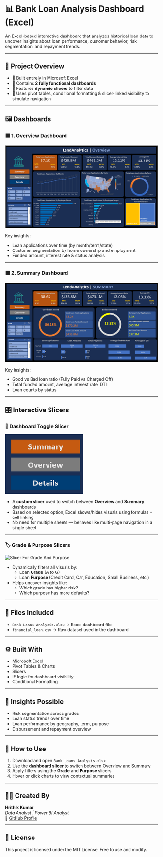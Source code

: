 # 📊 Bank Loan Analysis Dashboard (Excel)

An Excel-based interactive dashboard that analyzes historical loan data to uncover insights about loan performance, customer behavior, risk segmentation, and repayment trends.

---

## 📁 Project Overview

- 🔹 Built entirely in Microsoft Excel  
- 🔹 Contains **2 fully functional dashboards**  
- 🔹 Features **dynamic slicers** to filter data  
- 🔹 Uses pivot tables, conditional formatting & slicer-linked visibility to simulate navigation

---

## 🖼️ Dashboards

### 🟦 1. Overview Dashboard

![Overview Dashboard](Overview%20Dashboard.png)

Key insights:
- Loan applications over time (by month/term/state)
- Customer segmentation by home ownership and employment
- Funded amount, interest rate & status analysis

---

### 🟩 2. Summary Dashboard

![Summary Dashboard](Summary%20Dashboard.png)

Key insights:
- Good vs Bad loan ratio (Fully Paid vs Charged Off)
- Total funded amount, average interest rate, DTI
- Loan counts by status

---

## 🎛️ Interactive Slicers

### 🔄 Dashboard Toggle Slicer

![Dashboard Switch Slicer](Slicer%20To%20Change%20The%20Dashboards.png)

- A **custom slicer** used to switch between **Overview** and **Summary** dashboards  
- Based on selected option, Excel shows/hides visuals using formulas + cell linking  
- No need for multiple sheets — behaves like multi-page navigation in a single sheet

---

### 🏷️ Grade & Purpose Slicers

![Slicer For Grade And Purpose](Slicer%20For%20Grade%20And%20Purpose.png)

- Dynamically filters all visuals by:
  - Loan **Grade** (A to G)
  - Loan **Purpose** (Credit Card, Car, Education, Small Business, etc.)
- Helps uncover insights like:
  - Which grade has higher risk?
  - Which purpose has more defaults?

---

## 📂 Files Included

- `Bank Loans Analysis.xlsx` → Excel dashboard file  
- `financial_loan.csv` → Raw dataset used in the dashboard  

---

## ⚙️ Built With

- Microsoft Excel  
- Pivot Tables & Charts  
- Slicers  
- IF logic for dashboard visibility  
- Conditional Formatting  

---

## 🧠 Insights Possible

- Risk segmentation across grades  
- Loan status trends over time  
- Loan performance by geography, term, purpose  
- Disbursement and repayment overview  

---

## 📌 How to Use

1. Download and open `Bank Loans Analysis.xlsx`  
2. Use the **dashboard slicer** to switch between Overview and Summary  
3. Apply filters using the **Grade** and **Purpose** slicers  
4. Hover or click charts to view contextual summaries

---

## 👨‍💻 Created By

**Hrithik Kumar**  
*Data Analyst | Power BI Analyst*  
🔗 [GitHub Profile](https://github.com/hrithik15082000)

---

## 📝 License

This project is licensed under the MIT License. Free to use and modify.
